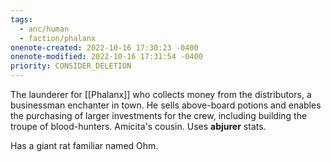 ```yaml
---
tags:
  - anc/human
  - faction/phalanx
onenote-created: 2022-10-16 17:30:23 -0400
onenote-modified: 2022-10-16 17:31:54 -0400
priority: CONSIDER_DELETION
---
```


The launderer for [[Phalanx]] who collects money from the distributors, a businessman enchanter in town. He sells above-board potions and enables the purchasing of larger investments for the crew, including building the troupe of blood-hunters. Amicita's cousin. Uses **abjurer** stats.

Has a giant rat familiar named Ohm.
